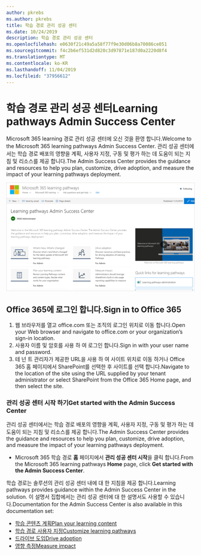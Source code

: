 ```yaml
---
author: pkrebs
ms.author: pkrebs
title: 학습 경로 관리 성공 센터
ms.date: 10/24/2019
description: 학습 경로 관리 성공 센터
ms.openlocfilehash: e0630f21c49a5a58f77f9e30d06b8a70086ce051
ms.sourcegitcommit: f4c2b6ef531d2d820c3d97871e187d0a2220d8f4
ms.translationtype: MT
ms.contentlocale: ko-KR
ms.lasthandoff: 11/04/2019
ms.locfileid: "37956612"
---
```

# <a name="learning-pathways-admin-success-center"></a><span data-ttu-id="4f811-103">학습 경로 관리 성공 센터</span><span class="sxs-lookup"><span data-stu-id="4f811-103">Learning pathways Admin Success Center</span></span>

<span data-ttu-id="4f811-104">Microsoft 365 learning 경로 관리 성공 센터에 오신 것을 환영 합니다.</span><span class="sxs-lookup"><span data-stu-id="4f811-104">Welcome to the Microsoft 365 learning pathways Admin Success Center.</span></span> <span data-ttu-id="4f811-105">관리 성공 센터에서는 학습 경로 배포의 영향을 계획, 사용자 지정, 구동 및 평가 하는 데 도움이 되는 지침 및 리소스를 제공 합니다.</span><span class="sxs-lookup"><span data-stu-id="4f811-105">The Admin Success Center provides the guidance and resources to help you plan, customize, drive adoption, and measure the impact of your learning pathways deployment.</span></span>

![cg-successcenter-.png](media/cg-successcenter.png)

## <a name="sign-in-to-office-365"></a><span data-ttu-id="4f811-107">Office 365에 로그인 합니다.</span><span class="sxs-lookup"><span data-stu-id="4f811-107">Sign in to Office 365</span></span> 

1.  <span data-ttu-id="4f811-108">웹 브라우저를 열고 office.com 또는 조직의 로그인 위치로 이동 합니다.</span><span class="sxs-lookup"><span data-stu-id="4f811-108">Open your Web browser and navigate to office.com or your organization’s sign-in location.</span></span> 
2.  <span data-ttu-id="4f811-109">사용자 이름 및 암호를 사용 하 여 로그인 합니다.</span><span class="sxs-lookup"><span data-stu-id="4f811-109">Sign in with your user name and password.</span></span>
3.  <span data-ttu-id="4f811-110">테 넌 트 관리자가 제공한 URL을 사용 하 여 사이트 위치로 이동 하거나 Office 365 홈 페이지에서 SharePoint를 선택한 후 사이트를 선택 합니다.</span><span class="sxs-lookup"><span data-stu-id="4f811-110">Navigate to the location of the site using the URL supplied by your tenant administrator or select SharePoint from the Office 365 Home page, and then select the site.</span></span> 

### <a name="get-started-with-the-admin-success-center"></a><span data-ttu-id="4f811-111">관리 성공 센터 시작 하기</span><span class="sxs-lookup"><span data-stu-id="4f811-111">Get started with the Admin Success Center</span></span>

<span data-ttu-id="4f811-112">관리 성공 센터에서는 학습 경로 배포의 영향을 계획, 사용자 지정, 구동 및 평가 하는 데 도움이 되는 지침 및 리소스를 제공 합니다.</span><span class="sxs-lookup"><span data-stu-id="4f811-112">The Admin Success Center provides the guidance and resources to help you plan, customize, drive adoption, and measure the impact of your learning pathways deployment.</span></span> 

- <span data-ttu-id="4f811-113">Microsoft 365 학습 경로 **홈** 페이지에서 **관리 성공 센터 시작**을 클릭 합니다.</span><span class="sxs-lookup"><span data-stu-id="4f811-113">From the Microsoft 365 learning pathways **Home** page, click **Get started with the Admin Success Center**.</span></span>

<span data-ttu-id="4f811-114">학습 경로는 솔루션의 관리 성공 센터 내에 대 한 지침을 제공 합니다.</span><span class="sxs-lookup"><span data-stu-id="4f811-114">Learning pathways provides guidance within the Admin Success Center in the solution.</span></span> <span data-ttu-id="4f811-115">이 설명서 집합에서는 관리 성공 센터에 대 한 설명서도 사용할 수 있습니다.</span><span class="sxs-lookup"><span data-stu-id="4f811-115">Documentation for the Admin Success Center is also available in this documentation set:</span></span> 

- [<span data-ttu-id="4f811-116">학습 콘텐츠 계획</span><span class="sxs-lookup"><span data-stu-id="4f811-116">Plan your learning content</span></span>](custom_plancontent.md)
- [<span data-ttu-id="4f811-117">학습 경로 사용자 지정</span><span class="sxs-lookup"><span data-stu-id="4f811-117">Customize learning pathways</span></span>](custom_overview.md)
- [<span data-ttu-id="4f811-118">드라이브 도입</span><span class="sxs-lookup"><span data-stu-id="4f811-118">Drive adoption</span></span>](driveadoption.md)
- [<span data-ttu-id="4f811-119">영향 측정</span><span class="sxs-lookup"><span data-stu-id="4f811-119">Measure impact</span></span>](custom_measureimpact.md)

